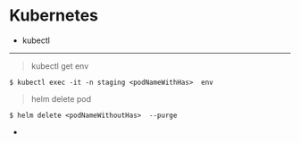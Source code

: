 # Kubernetes

- kubectl

---

> kubectl get env

```
$ kubectl exec -it -n staging <podNameWithHas>  env
```

> helm delete pod

```
$ helm delete <podNameWithoutHas>  --purge
```

-
